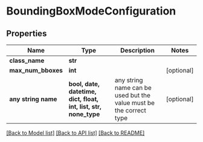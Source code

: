 # BoundingBoxModeConfiguration


## Properties
Name | Type | Description | Notes
------------ | ------------- | ------------- | -------------
**class_name** | **str** |  | 
**max_num_bboxes** | **int** |  | [optional] 
**any string name** | **bool, date, datetime, dict, float, int, list, str, none_type** | any string name can be used but the value must be the correct type | [optional]

[[Back to Model list]](../README.md#documentation-for-models) [[Back to API list]](../README.md#documentation-for-api-endpoints) [[Back to README]](../README.md)


